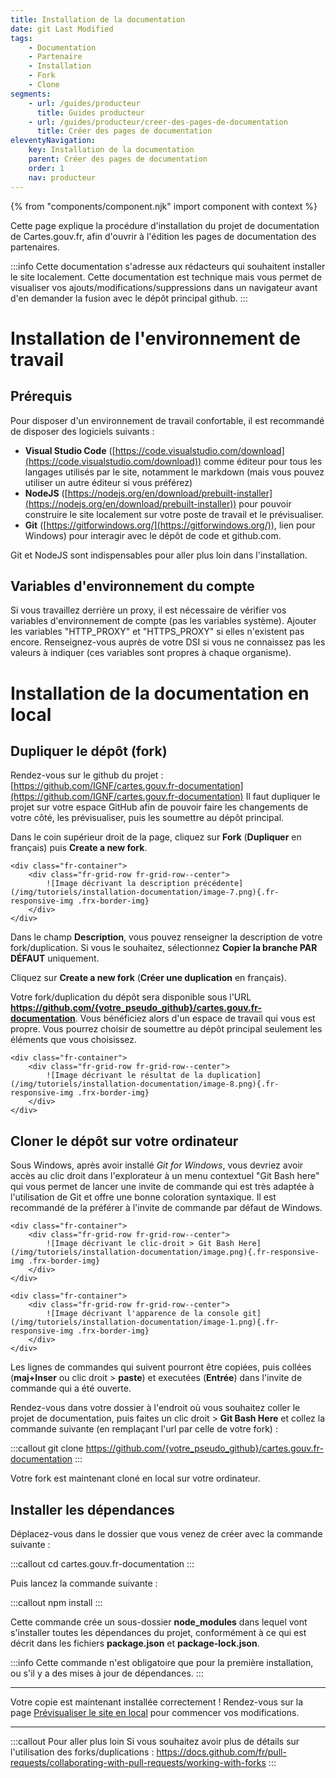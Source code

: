```yaml
---
title: Installation de la documentation
date: git Last Modified
tags:
    - Documentation
    - Partenaire
    - Installation
    - Fork
    - Clone
segments:
    - url: /guides/producteur
      title: Guides producteur
    - url: /guides/producteur/creer-des-pages-de-documentation
      title: Créer des pages de documentation
eleventyNavigation:
    key: Installation de la documentation
    parent: Créer des pages de documentation
    order: 1
    nav: producteur
---
```


{% from "components/component.njk" import component with context %}

Cette page explique la procédure d'installation du projet de documentation de Cartes.gouv.fr, afin d'ouvrir à l'édition les pages de documentation des partenaires.

:::info
Cette documentation s'adresse aux rédacteurs qui souhaitent installer le site localement.
Cette documentation est technique mais vous permet de visualiser vos ajouts/modifications/suppressions dans un navigateur avant d'en demander la fusion avec le dépôt principal github.
:::

# Installation de l'environnement de travail

## Prérequis

Pour disposer d'un environnement de travail confortable, il est recommandé de disposer des logiciels suivants :

- **Visual Studio Code** ([https://code.visualstudio.com/download](https://code.visualstudio.com/download)) comme éditeur pour tous les langages utilisés par le site, notamment le markdown (mais vous pouvez utiliser un autre éditeur si vous préférez)
- **NodeJS** ([https://nodejs.org/en/download/prebuilt-installer](https://nodejs.org/en/download/prebuilt-installer)) pour pouvoir construire le site localement sur votre poste de travail et le prévisualiser.
- **Git** ([https://gitforwindows.org/](https://gitforwindows.org/)), lien pour Windows) pour interagir avec le dépôt de code et github.com.

Git et NodeJS sont indispensables pour aller plus loin dans l'installation.

## Variables d'environnement du compte

Si vous travaillez derrière un proxy, il est nécessaire de vérifier vos variables d'environnement de compte (pas les variables système). Ajouter les variables "HTTP_PROXY" et "HTTPS_PROXY" si elles n'existent pas encore. Renseignez-vous auprès de votre DSI si vous ne connaissez pas les valeurs à indiquer (ces variables sont propres à chaque organisme).

# Installation de la documentation en local

## Dupliquer le dépôt (fork)

Rendez-vous sur le github du projet : [https://github.com/IGNF/cartes.gouv.fr-documentation](https://github.com/IGNF/cartes.gouv.fr-documentation)
Il faut dupliquer le projet sur votre espace GitHub afin de pouvoir faire les changements de votre côté, les prévisualiser, puis les soumettre au dépôt principal.

Dans le coin supérieur droit de la page, cliquez sur **Fork** (**Dupliquer** en français) puis **Create a new fork**.

    <div class="fr-container">
        <div class="fr-grid-row fr-grid-row--center">
            ![Image décrivant la description précédente](/img/tutoriels/installation-documentation/image-7.png){.fr-responsive-img .frx-border-img}
        </div>
    </div>

Dans le champ **Description**, vous pouvez renseigner la description de votre fork/duplication. Si vous le souhaitez, sélectionnez **Copier la branche PAR DÉFAUT** uniquement.

Cliquez sur **Create a new fork** (**Créer une duplication** en français).

Votre fork/duplication du dépôt sera disponible sous l'URL **https://github.com/{votre_pseudo_github}/cartes.gouv.fr-documentation**. Vous bénéficiez alors d'un espace de travail qui vous est propre. Vous pourrez choisir de soumettre au dépôt principal seulement les éléments que vous choisissez.

    <div class="fr-container">
        <div class="fr-grid-row fr-grid-row--center">
            ![Image décrivant le résultat de la duplication](/img/tutoriels/installation-documentation/image-8.png){.fr-responsive-img .frx-border-img}
        </div>
    </div>

## Cloner le dépôt sur votre ordinateur

Sous Windows, après avoir installé _Git for Windows_, vous devriez avoir accès au clic droit dans l'explorateur à un menu contextuel "Git Bash here" qui vous permet de lancer une invite de commande qui est très adaptée à l'utilisation de Git et offre une bonne coloration syntaxique. Il est recommandé de la préférer à l'invite de commande par défaut de Windows.

    <div class="fr-container">
        <div class="fr-grid-row fr-grid-row--center">
            ![Image décrivant le clic-droit > Git Bash Here](/img/tutoriels/installation-documentation/image.png){.fr-responsive-img .frx-border-img}
        </div>
    </div>

    <div class="fr-container">
        <div class="fr-grid-row fr-grid-row--center">
            ![Image décrivant l'apparence de la console git](/img/tutoriels/installation-documentation/image-1.png){.fr-responsive-img .frx-border-img}
        </div>
    </div>

Les lignes de commandes qui suivent pourront être copiées, puis collées (**maj+Inser** ou clic droit > **paste**) et executées (**Entrée**) dans l'invite de commande qui a été ouverte.

Rendez-vous dans votre dossier à l'endroit où vous souhaitez coller le projet de documentation, puis faites un clic droit > **Git Bash Here** et collez la commande suivante (en remplaçant l'url par celle de votre fork) :

:::callout
git clone https://github.com/{votre_pseudo_github}/cartes.gouv.fr-documentation
:::

Votre fork est maintenant cloné en local sur votre ordinateur.

## Installer les dépendances

Déplacez-vous dans le dossier que vous venez de créer avec la commande suivante :

:::callout
cd cartes.gouv.fr-documentation
:::

Puis lancez la commande suivante :

:::callout
npm install
:::

Cette commande crée un sous-dossier **node_modules** dans lequel vont s'installer toutes les dépendances du projet, conformément à ce qui est décrit dans les fichiers **package.json** et **package-lock.json**.

:::info
Cette commande n'est obligatoire que pour la première installation, ou s'il y a des mises à jour de dépendances.
:::

---

Votre copie est maintenant installée correctement ! Rendez-vous sur la page [Prévisualiser le site en local](http://localhost:8080/fr/guides/producteur/creer-des-pages-de-documentation/previsualiser-le-site-en-local/) pour commencer vos modifications.

---

:::callout Pour aller plus loin
Si vous souhaitez avoir plus de détails sur l'utilisation des forks/duplications :
https://docs.github.com/fr/pull-requests/collaborating-with-pull-requests/working-with-forks
:::
